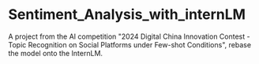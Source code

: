 # Sentiment_Analysis_with_internLM
A project from the AI competition "2024 Digital China Innovation Contest - Topic Recognition on Social Platforms under Few-shot Conditions", rebase the model onto the InternLM.
